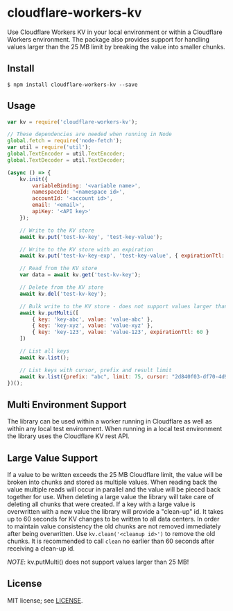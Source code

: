 # cloudflare-workers-kv

Use Cloudflare Workers KV in your local environment or within a Cloudflare Workers environment.  The package also provides support for handling values larger than the 25 MB limit by breaking the value into smaller chunks.

## Install
```
$ npm install cloudflare-workers-kv --save
```

## Usage
```javascript
var kv = require('cloudflare-workers-kv');

// These dependencies are needed when running in Node
global.fetch = require('node-fetch');
var util = require('util');
global.TextEncoder = util.TextEncoder;
global.TextDecoder = util.TextDecoder;

(async () => {
    kv.init({
        variableBinding: '<variable name>',
        namespaceId: '<namespace id>',
        accountId: '<account id>',
        email: '<email>',
        apiKey: '<API key>'
    });

    // Write to the KV store
    await kv.put('test-kv-key', 'test-key-value');

    // Write to the KV store with an expiration
    await kv.put('test-kv-key-exp', 'test-key-value', { expirationTtl: 60 });

    // Read from the KV store
    var data = await kv.get('test-kv-key');

    // Delete from the KV store
    await kv.del('test-kv-key');

    // Bulk write to the KV store - does not support values larger than 25 MB
    await kv.putMulti([
        { key: 'key-abc', value: 'value-abc' },
        { key: 'key-xyz', value: 'value-xyz' },
        { key: 'key-123', value: 'value-123', expirationTtl: 60 }
    ])

    // List all keys
    await kv.list();

    // List keys with cursor, prefix and result limit
    await kv.list({prefix: "abc", limit: 75, cursor: "2d840f03-df70-4d93-afe4-5f83856f6214"})
})();

```

## Multi Environment Support
The library can be used within a worker running in Cloudflare as well as within any local test environment.  When running in a local test environment the library uses the Cloudflare KV rest API.  


## Large Value Support
If a value to be written exceeds the 25 MB Cloudflare limit, the value will be broken into chunks and stored as multiple values.  When reading back the value multiple reads will occur in parallel and the value will be pieced back together for use.  When deleting a large value the library will take care of deleting all chunks that were created.  If a key with a large value is overwritten with a new value the library will provide a "clean-up" id. It takes up to 60 seconds for KV changes to be written to all data centers.  In order to maintain value consistency the old chunks are not removed immediately after being overwritten. Use `kv.clean('<cleanup id>')` to remove the old chunks.  It is recommended to call `clean` no earlier than 60 seconds after receiving a clean-up id.

*NOTE*: kv.putMulti() does not support values larger than 25 MB!

## License
MIT license; see [LICENSE](./LICENSE).
